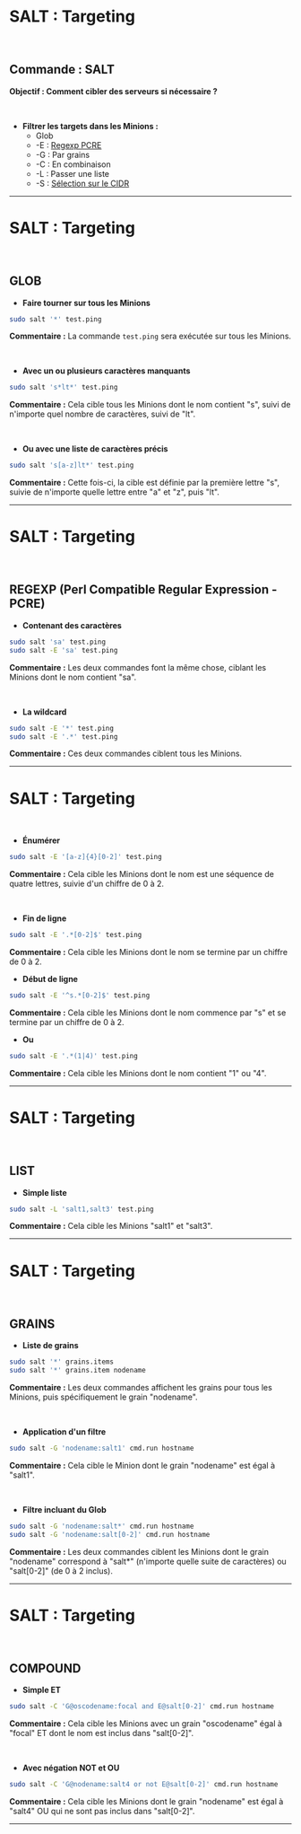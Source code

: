 <!-- Titre: Introduction à Saltstacks -->
<!-- auteur: Xavki https://gitlab.com/xavki -->
<!-- repris par madmax https://github.com/NANDILLONMaxence -->

# SALT : Targeting

<br>

## Commande : SALT

**Objectif : Comment cibler des serveurs si nécessaire ?**

<br>

* **Filtrer les targets dans les Minions :**
  * Glob
  * -E : [Regexp PCRE]()
  * -G : Par grains
  * -C : En combinaison
  * -L : Passer une liste
  * -S : [Sélection sur le CIDR]()

-------------------------------------------------------------------------------

# SALT : Targeting

<br>

## GLOB

* **Faire tourner sur tous les Minions**

```bash
sudo salt '*' test.ping
```

**Commentaire :** La commande `test.ping` sera exécutée sur tous les Minions.

<br>

* **Avec un ou plusieurs caractères manquants**

```bash
sudo salt 's*lt*' test.ping
```

**Commentaire :** Cela cible tous les Minions dont le nom contient "s", suivi de n'importe quel nombre de caractères, suivi de "lt".

<br>

* **Ou avec une liste de caractères précis**

```bash
sudo salt 's[a-z]lt*' test.ping
```

**Commentaire :** Cette fois-ci, la cible est définie par la première lettre "s", suivie de n'importe quelle lettre entre "a" et "z", puis "lt".

-------------------------------------------------------------------------------

# SALT : Targeting

<br>

## REGEXP (Perl Compatible Regular Expression - PCRE)

* **Contenant des caractères**

```bash
sudo salt 'sa' test.ping
sudo salt -E 'sa' test.ping
```

**Commentaire :** Les deux commandes font la même chose, ciblant les Minions dont le nom contient "sa".

<br>

* **La wildcard**

```bash
sudo salt -E '*' test.ping
sudo salt -E '.*' test.ping
```

**Commentaire :** Ces deux commandes ciblent tous les Minions.

-------------------------------------------------------------------------------

# SALT : Targeting

<br>

* **Énumérer**

```bash
sudo salt -E '[a-z]{4}[0-2]' test.ping
```

**Commentaire :** Cela cible les Minions dont le nom est une séquence de quatre lettres, suivie d'un chiffre de 0 à 2.

<br>

* **Fin de ligne**

```bash
sudo salt -E '.*[0-2]$' test.ping
```

**Commentaire :** Cela cible les Minions dont le nom se termine par un chiffre de 0 à 2.

* **Début de ligne**

```bash
sudo salt -E '^s.*[0-2]$' test.ping
```

**Commentaire :** Cela cible les Minions dont le nom commence par "s" et se termine par un chiffre de 0 à 2.

* **Ou**

```bash
sudo salt -E '.*(1|4)' test.ping
```

**Commentaire :** Cela cible les Minions dont le nom contient "1" ou "4".

-------------------------------------------------------------------------------

# SALT : Targeting

<br>

## LIST

* **Simple liste**

```bash
sudo salt -L 'salt1,salt3' test.ping
```

**Commentaire :** Cela cible les Minions "salt1" et "salt3".

-------------------------------------------------------------------------------

# SALT : Targeting

<br>

## GRAINS

* **Liste de grains**

```bash
sudo salt '*' grains.items
sudo salt '*' grains.item nodename
```

**Commentaire :** Les deux commandes affichent les grains pour tous les Minions, puis spécifiquement le grain "nodename".

<br>

* **Application d'un filtre**

```bash
sudo salt -G 'nodename:salt1' cmd.run hostname
```

**Commentaire :** Cela cible le Minion dont le grain "nodename" est égal à "salt1".

<br>

* **Filtre incluant du Glob**

```bash
sudo salt -G 'nodename:salt*' cmd.run hostname
sudo salt -G 'nodename:salt[0-2]' cmd.run hostname
```

**Commentaire :** Les deux commandes ciblent les Minions dont le grain "nodename" correspond à "salt*" (n'importe quelle suite de caractères) ou "salt[0-2]" (de 0 à 2 inclus).

-------------------------------------------------------------------------------

# SALT : Targeting

<br>

## COMPOUND

* **Simple ET**

```bash
sudo salt -C 'G@oscodename:focal and E@salt[0-2]' cmd.run hostname
```

**Commentaire :** Cela cible les Minions avec un grain "oscodename" égal à "focal" ET dont le nom est inclus dans "salt[0-2]".

<br>

* **Avec négation NOT et OU**

```bash
sudo salt -C 'G@nodename:salt4 or not E@salt[0-2]' cmd.run hostname
```

**Commentaire :** Cela cible les Minions dont le grain "nodename" est égal à "salt4" OU qui ne sont pas inclus dans "salt[0-2]".

-------------------------------------------------------------------------------
